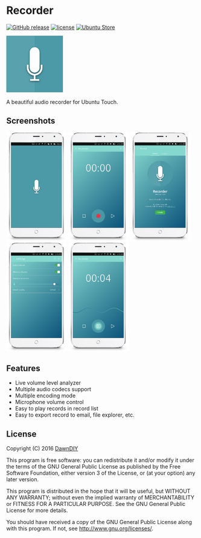 # Recorder

[![GitHub release](https://img.shields.io/github/release/dawndiy/recorder.svg?maxAge=2592000)](https://github.com/dawndiy/recorder/releases/latest)
[![license](https://img.shields.io/github/license/dawndiy/recorder.svg)](https://github.com/dawndiy/recorder/blob/master/LICENSE)
[![Ubuntu Store](https://img.shields.io/badge/UbuntuStore-Recorder-E95420.svg)](https://uappexplorer.com/app/audio-recorder.ubuntu-dawndiy)

<img src="Recorder/Recorder.png" width="150" />

A beautiful audio recorder for Ubuntu Touch.

## Screenshots
<img src="screenshots/phone00.png" width="160" />
<img src="screenshots/phone01.png" width="160" />
<img src="screenshots/phone02.png" width="160" />
<img src="screenshots/phone03.png" width="160" />
<img src="screenshots/phone04.png" width="160" />

## Features

- Live volume level analyzer
- Multiple audio codecs support
- Multiple encoding mode
- Microphone volume control
- Easy to play records in record list
- Easy to export record to email, file explorer, etc.

## License

Copyright (C) 2016  [DawnDIY](http://dawndiy.com/)

This program is free software: you can redistribute it and/or modify
it under the terms of the GNU General Public License as published by
the Free Software Foundation, either version 3 of the License, or
(at your option) any later version.

This program is distributed in the hope that it will be useful,
but WITHOUT ANY WARRANTY; without even the implied warranty of
MERCHANTABILITY or FITNESS FOR A PARTICULAR PURPOSE.  See the
GNU General Public License for more details.

You should have received a copy of the GNU General Public License
along with this program.  If not, see <http://www.gnu.org/licenses/>.
